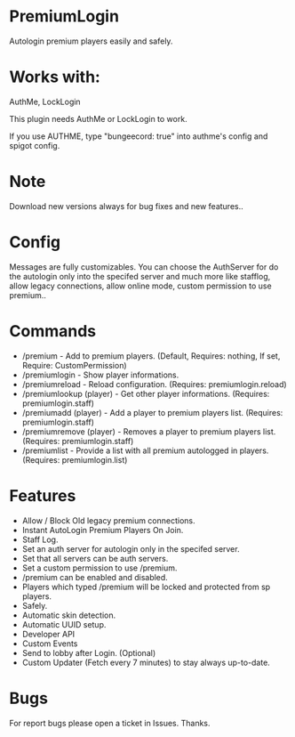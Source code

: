 # PremiumLogin
Autologin premium players easily and safely. 

# Works with:
AuthMe, LockLogin

This plugin needs AuthMe or LockLogin to work.

If you use AUTHME, type "bungeecord: true" into authme's config and spigot config.

# Note
Download new versions always for bug fixes and new features..

# Config
Messages are fully customizables.
You can choose the AuthServer for do the autologin only into the specifed server and much more like stafflog, allow legacy connections, allow online mode, custom permission to use premium..

# Commands

- /premium - Add to premium players. (Default, Requires: nothing, If set, Require: CustomPermission)
- /premiumlogin - Show player informations.
- /premiumreload - Reload configuration. (Requires: premiumlogin.reload)
- /premiumlookup (player) - Get other player informations. (Requires: premiumlogin.staff)
- /premiumadd (player) - Add a player to premium players list. (Requires: premiumlogin.staff)
- /premiumremove (player) - Removes a player to premium players list. (Requires: premiumlogin.staff)
- /premiumlist - Provide a list with all premium autologged in players. (Requires: premiumlogin.list)

# Features
- Allow / Block Old legacy premium connections.
- Instant AutoLogin Premium Players On Join.
- Staff Log.
- Set an auth server for autologin only in the specifed server.
- Set that all servers can be auth servers.
- Set a custom permission to use /premium.
- /premium can be enabled and disabled.
- Players which typed /premium will be locked and protected from sp players.
- Safely.
- Automatic skin detection.
- Automatic UUID setup.
- Developer API
- Custom Events
- Send to lobby after Login. (Optional)
- Custom Updater (Fetch every 7 minutes) to stay always up-to-date.

# Bugs
For report bugs please open a ticket in Issues. Thanks.
